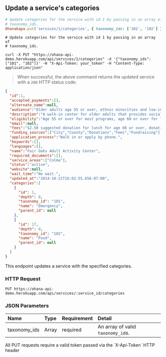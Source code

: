 ## Update a service's categories

```ruby
# Update categories for the service with id 1 by passing in an array of
# taxonomy_ids.
Ohanakapa.put('services/1/categories', { taxonomy_ids: ['101', '102'] })
```

```shell
# Update categories for the service with id 1 by passing in an array of
# taxonomy_ids.

curl -X PUT "https://ohana-api-demo.herokuapp.com/api/services/1/categories" -d '{"taxonomy_ids": ["101", "102"]}' -H "X-Api-Token: your_token" -H "Content-Type: application/json"
```

> When successful, the above command returns the updated service with a `200` HTTP status code:

```json
{
  "id":1,
  "accepted_payments":[],
  "alternate_name":null,
  "audience":"Older adults age 55 or over, ethnic minorities and low-income persons",
  "description":"A walk-in center for older adults that provides social services, wellness, recreational, educational and creative activities including arts and crafts, computer classes and gardening classes.",
  "eligibility":"Age 55 or over for most programs, age 60 or over for lunch program",
  "email":null,
  "fees":"$2.50 suggested donation for lunch for age 60 or over, donations for other services appreciated. Cash and checks accepted.",
  "funding_sources":["City","County","Donations","Fees","Fundraising"],
  "application_process":"Walk in or apply by phone.",
  "keywords":[],
  "languages":[],
  "name":"Fair Oaks Adult Activity Center",
  "required_documents":[],
  "service_areas":["Colma"],
  "status":"active",
  "website":null,
  "wait_time":"No wait.",
  "updated_at":"2014-10-21T16:02:55.656-07:00",
  "categories":[
    {
      "id": 1,
      "depth": 0,
      "taxonomy_id": "101",
      "name": "Emergency",
      "parent_id": null
    },
    {
      "id": 17,
      "depth": 0,
      "taxonomy_id": "102",
      "name": "Food",
      "parent_id": null
    }
  ]
}
```

This endpoint updates a service with the specified categories.

### HTTP Request

`PUT https://ohana-api-demo.herokuapp.com/api/services/:service_id/categories`

### JSON Parameters

| Name | Type | Requirement | Detail |
|:-----|:-----|:---------|:-------|
| taxonomy_ids | Array | required | An array of valid `taxonomy_id`s. |

<aside class="warning">All PUT requests require a valid token passed via the
`X-Api-Token` HTTP header</aside>
